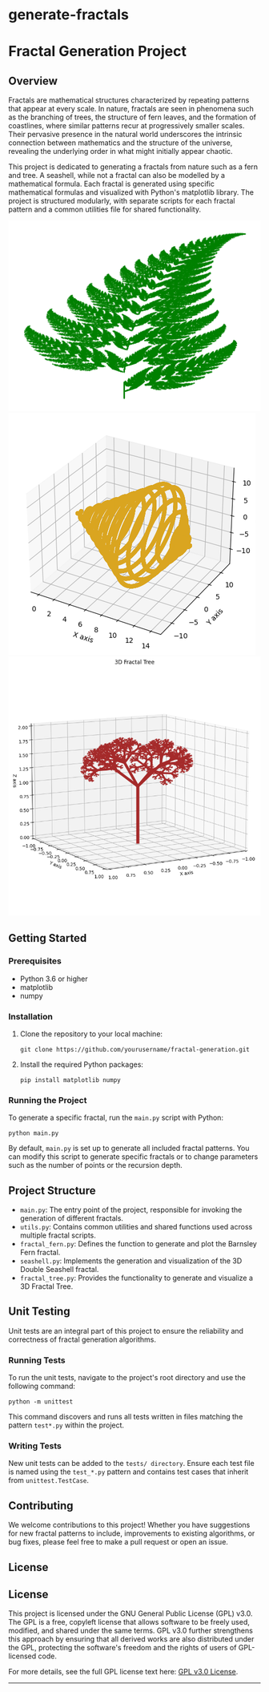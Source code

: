 # generate-fractals
# Fractal Generation Project

## Overview
Fractals are mathematical structures characterized by repeating patterns that appear at every scale. In nature, fractals are seen in phenomena such as the branching of trees, the structure of fern leaves, and the formation of coastlines, where similar patterns recur at progressively smaller scales. Their pervasive presence in the natural world underscores the intrinsic connection between mathematics and the structure of the universe, revealing the underlying order in what might initially appear chaotic.

This project is dedicated to generating a fractals from nature such as a fern and tree. A seashell, while not a fractal can also be modelled by a mathematical formula. Each fractal is generated using specific mathematical formulas and visualized with Python's matplotlib library. The project is structured modularly, with separate scripts for each fractal pattern and a common utilities file for shared functionality.

![Fractal Fern](fractal_fern.png "Fractal Fern")
![Seashell](seashell.png "Seashell")
![Fractal Tree](fractal_tree.png "Fractal Tree")

## Getting Started

### Prerequisites
- Python 3.6 or higher
- matplotlib
- numpy

### Installation
1. Clone the repository to your local machine:
   ```
   git clone https://github.com/yourusername/fractal-generation.git
   ```
2. Install the required Python packages:
   ```
   pip install matplotlib numpy
   ```

### Running the Project
To generate a specific fractal, run the `main.py` script with Python:
```
python main.py
```

By default, `main.py` is set up to generate all included fractal patterns. You can modify this script to generate specific fractals or to change parameters such as the number of points or the recursion depth.

## Project Structure
- `main.py`: The entry point of the project, responsible for invoking the generation of different fractals.
- `utils.py`: Contains common utilities and shared functions used across multiple fractal scripts.
- `fractal_fern.py`: Defines the function to generate and plot the Barnsley Fern fractal.
- `seashell.py`: Implements the generation and visualization of the 3D Double Seashell fractal.
- `fractal_tree.py`: Provides the functionality to generate and visualize a 3D Fractal Tree.

## Unit Testing
Unit tests are an integral part of this project to ensure the reliability and correctness of fractal generation algorithms.

### Running Tests
To run the unit tests, navigate to the project's root directory and use the following command:

```
python -m unittest
```
This command discovers and runs all tests written in files matching the pattern `test*.py` within the project.

### Writing Tests
New unit tests can be added to the `tests/ directory`. Ensure each test file is named using the `test_*.py` pattern and contains test cases that inherit from `unittest.TestCase`.

## Contributing
We welcome contributions to this project! Whether you have suggestions for new fractal patterns to include, improvements to existing algorithms, or bug fixes, please feel free to make a pull request or open an issue.

## License

## License

This project is licensed under the GNU General Public License (GPL) v3.0. The GPL is a free, copyleft license that allows software to be freely used, modified, and shared under the same terms. GPL v3.0 further strengthens this approach by ensuring that all derived works are also distributed under the GPL, protecting the software's freedom and the rights of users of GPL-licensed code.

For more details, see the full GPL license text here: [GPL v3.0 License](https://www.gnu.org/licenses/gpl-3.0.html).



---
